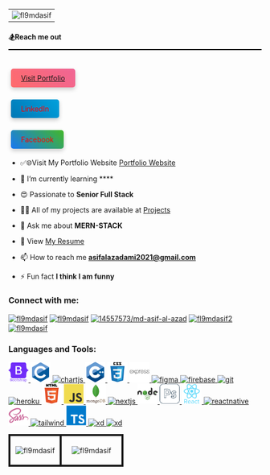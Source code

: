 <table align="center" style="border-collapse: collapse; width: 100%;">
  <tr>
    <td align="center"> 
        <img align="center" src="https://i.ibb.co/yyHszMZ/hero-dev.png" alt="fl9mdasif" style=" width:1600px; height:400px; object-fit:contain;   " />
     </td>
  </tr>
</table>

<h4 align="left" style="border-bottom: 2px solid #000000; padding-bottom: 10px;"> 🏂Reach me out</h3>
<p align="center" style="display:flex; gap:10px; margin-right:7px;">
  <p style="display: inline-block; padding: 10px 20px; margin: 5px; border-radius: 5px; background: linear-gradient(45deg, #ff6b6b, #f06595); color: red; text-decoration: none; text-align: center; box-shadow: 0 4px 8px rgba(0,0,0,0.2);"><a href="https://your-portfolio-url.com" target="_blank" >
    Visit Portfolio
  </a>
  </p>
  <p><a href="https://www.linkedin.com/in/fl9mdasif" target="_blank" style="display: inline-block; padding: 10px 20px; margin: 5px; border-radius: 5px; background: linear-gradient(45deg, #0077b5, #00a0dc); color: red; text-decoration: none; text-align: center; box-shadow: 0 4px 8px rgba(0,0,0,0.2);">
    LinkedIn
  </a>
 </p>
  <p> <a href="https://www.facebook.com/devmdasifofficial" target="_blank" style="display: inline-block; padding: 10px 20px; margin: 5px; border-radius: 5px; background: linear-gradient(45deg, #1877f2, #42b72a); color: red; text-decoration: none; text-align: center; box-shadow: 0 4px 8px rgba(0,0,0,0.2);">
    Facebook
  </a></p>
</p>

- ✅🌐Visit My Portfolio Website [Portfolio Website](https://md-asifs-portfolio.web.app/)

- 🌱 I’m currently learning \*\*\*\*

- 😍 Passionate to **Senior Full Stack**

- 👨‍💻 All of my projects are available at [Projects](https://github.com/fl9mdasif?tab=repositories)

- 💬 Ask me about **MERN-STACK**

- 📝 View [My Resume](https://drive.google.com/file/d/1jjm2I5XuvJkTG2z0_aMkQR63CuGZDJid/view?usp=sharing)

- 📫 How to reach me **asifalazadami2021@gmail.com**

- ⚡ Fun fact **I think I am funny**

<h3 align="left">Connect with me:</h3>
<p align="left">
<a href="https://codepen.io/fl9mdasif" target="blank"><img align="center" src="https://raw.githubusercontent.com/rahuldkjain/github-profile-readme-generator/master/src/images/icons/Social/codepen.svg" alt="fl9mdasif" height="30" width="40" /></a>
<a href="https://linkedin.com/in/fl9mdasif" target="blank"><img align="center" src="https://raw.githubusercontent.com/rahuldkjain/github-profile-readme-generator/master/src/images/icons/Social/linked-in-alt.svg" alt="fl9mdasif" height="30" width="40" /></a>
<a href="https://stackoverflow.com/users/14557573/md-asif-al-azad" target="blank"><img align="center" src="https://raw.githubusercontent.com/rahuldkjain/github-profile-readme-generator/master/src/images/icons/Social/stack-overflow.svg" alt="14557573/md-asif-al-azad" height="30" width="40" /></a>
<a href="https://fb.com/fl9mdasif2" target="blank"><img align="center" src="https://raw.githubusercontent.com/rahuldkjain/github-profile-readme-generator/master/src/images/icons/Social/facebook.svg" alt="fl9mdasif2" height="30" width="40" /></a>
<a href="https://www.hackerrank.com/fl9mdasif" target="blank"><img align="center" src="https://raw.githubusercontent.com/rahuldkjain/github-profile-readme-generator/master/src/images/icons/Social/hackerrank.svg" alt="fl9mdasif" height="30" width="40" /></a>
</p>

<h3 align="left">Languages and Tools:</h3>
<p align="left"> <a href="https://getbootstrap.com" target="_blank" rel="noreferrer"> <img src="https://raw.githubusercontent.com/devicons/devicon/master/icons/bootstrap/bootstrap-plain-wordmark.svg" alt="bootstrap" width="40" height="40"/> </a> <a href="https://www.cprogramming.com/" target="_blank" rel="noreferrer"> <img src="https://raw.githubusercontent.com/devicons/devicon/master/icons/c/c-original.svg" alt="c" width="40" height="40"/> </a> <a href="https://www.chartjs.org" target="_blank" rel="noreferrer"> <img src="https://www.chartjs.org/media/logo-title.svg" alt="chartjs" width="40" height="40"/> </a> <a href="https://www.w3schools.com/cpp/" target="_blank" rel="noreferrer"> <img src="https://raw.githubusercontent.com/devicons/devicon/master/icons/cplusplus/cplusplus-original.svg" alt="cplusplus" width="40" height="40"/> </a> <a href="https://www.w3schools.com/css/" target="_blank" rel="noreferrer"> <img src="https://raw.githubusercontent.com/devicons/devicon/master/icons/css3/css3-original-wordmark.svg" alt="css3" width="40" height="40"/> </a> <a href="https://expressjs.com" target="_blank" rel="noreferrer"> <img src="https://raw.githubusercontent.com/devicons/devicon/master/icons/express/express-original-wordmark.svg" alt="express" width="40" height="40"/> </a> <a href="https://www.figma.com/" target="_blank" rel="noreferrer"> <img src="https://www.vectorlogo.zone/logos/figma/figma-icon.svg" alt="figma" width="40" height="40"/> </a> <a href="https://firebase.google.com/" target="_blank" rel="noreferrer"> <img src="https://www.vectorlogo.zone/logos/firebase/firebase-icon.svg" alt="firebase" width="40" height="40"/> </a> <a href="https://git-scm.com/" target="_blank" rel="noreferrer"> <img src="https://www.vectorlogo.zone/logos/git-scm/git-scm-icon.svg" alt="git" width="40" height="40"/> </a>  <a href="https://heroku.com" target="_blank" rel="noreferrer"> <img src="https://www.vectorlogo.zone/logos/heroku/heroku-icon.svg" alt="heroku" width="40" height="40"/> </a> <a href="https://www.w3.org/html/" target="_blank" rel="noreferrer"> <img src="https://raw.githubusercontent.com/devicons/devicon/master/icons/html5/html5-original-wordmark.svg" alt="html5" width="40" height="40"/> </a> <a href="https://developer.mozilla.org/en-US/docs/Web/JavaScript" target="_blank" rel="noreferrer"> <img src="https://raw.githubusercontent.com/devicons/devicon/master/icons/javascript/javascript-original.svg" alt="javascript" width="40" height="40"/> </a> <a href="https://www.mongodb.com/" target="_blank" rel="noreferrer"> <img src="https://raw.githubusercontent.com/devicons/devicon/master/icons/mongodb/mongodb-original-wordmark.svg" alt="mongodb" width="40" height="40"/> </a> <a href="https://nextjs.org/" target="_blank" rel="noreferrer"> <img src="https://cdn.worldvectorlogo.com/logos/nextjs-2.svg" alt="nextjs" width="40" height="40"/> </a> <a href="https://nodejs.org" target="_blank" rel="noreferrer"> <img src="https://raw.githubusercontent.com/devicons/devicon/master/icons/nodejs/nodejs-original-wordmark.svg" alt="nodejs" width="40" height="40"/> </a> <a href="https://www.photoshop.com/en" target="_blank" rel="noreferrer"> <img src="https://raw.githubusercontent.com/devicons/devicon/master/icons/photoshop/photoshop-line.svg" alt="photoshop" width="40" height="40"/> </a> <a href="https://reactjs.org/" target="_blank" rel="noreferrer"> <img src="https://raw.githubusercontent.com/devicons/devicon/master/icons/react/react-original-wordmark.svg" alt="react" width="40" height="40"/> </a> <a href="https://reactnative.dev/" target="_blank" rel="noreferrer"> <img src="https://reactnative.dev/img/header_logo.svg" alt="reactnative" width="40" height="40"/> </a> <a href="https://sass-lang.com" target="_blank" rel="noreferrer"> <img src="https://raw.githubusercontent.com/devicons/devicon/master/icons/sass/sass-original.svg" alt="sass" width="40" height="40"/> </a> <a href="https://tailwindcss.com/" target="_blank" rel="noreferrer"> <img src="https://www.vectorlogo.zone/logos/tailwindcss/tailwindcss-icon.svg" alt="tailwind" width="40" height="40"/> </a> <a href="https://www.typescriptlang.org/" target="_blank" rel="noreferrer"> <img src="https://raw.githubusercontent.com/devicons/devicon/master/icons/typescript/typescript-original.svg" alt="typescript" width="40" height="40"/> </a> <a href="https://www.adobe.com/products/xd.html" target="_blank" rel="noreferrer"> <img src="https://cdn.worldvectorlogo.com/logos/adobe-xd.svg" alt="xd" width="40" height="40"/> </a> 
<a href="https://redux.js.org/" target="_blank" rel="noreferrer"> <img src="https://img.icons8.com/color/480/redux.png" alt="xd" width="40" height="40"/> </a></p>
<table align="center" style="border-collapse: collapse; width: 100%;">
  <tr>
    <td align="center" style="padding: 10px; border: 4px solid; border-image: url('https://raw.githubusercontent.com/your-username/your-repo/main/gradient-border.png') 30; border-image-width: 10px; border-radius: 10px;">
      <img src="https://github-readme-stats.vercel.app/api/top-langs?username=fl9mdasif&show_icons=true&locale=en&layout=compact" alt="fl9mdasif" />
    </td>
    <td align="center" style="padding: 10px; border: 4px solid; border-image: url('https://raw.githubusercontent.com/your-username/your-repo/main/gradient-border.png') 30; border-image-width: 10px; border-radius: 10px;"> 
  <img align="center" src="https://github-readme-streak-stats.herokuapp.com/?user=fl9mdasif&" alt="fl9mdasif" style="background: url('https://your-hosted-gradient-image-url'); padding: 10px; border-radius: 5px;" />
    </td>
  </tr>
</table>
